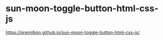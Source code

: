 # sun-moon-toggle-button-html-css-js
https://premjibon.github.io/sun-moon-toggle-button-html-css-js/
